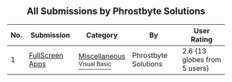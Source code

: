 ﻿<div align="center">

## All Submissions by Phrostbyte Solutions

</div>

No.  | Submission | Category | By   | User Rating
---- | ---------- | -------- | ---- | -----------
1 | [FullScreen Apps<br />](https://github.com/Planet-Source-Code/phrostbyte-solutions-fullscreen-apps__1-5699) | [Miscellaneous<br /><sup>Visual Basic</sup>](../ByCategory/miscellaneous__1-1.md) | Phrostbyte Solutions | 2.6 (13 globes from 5 users)
